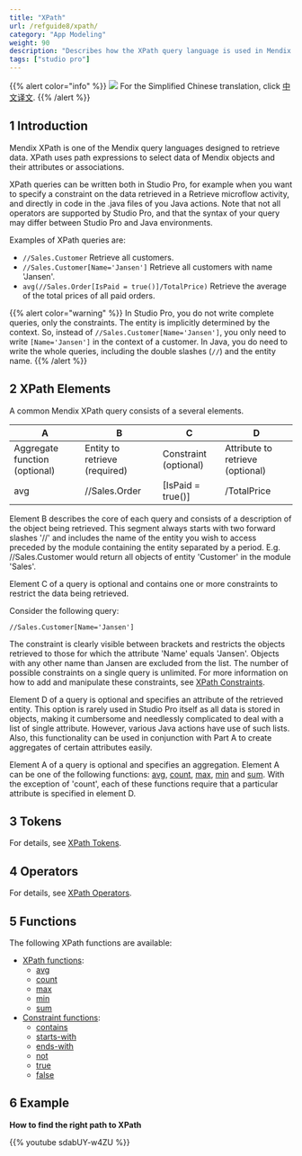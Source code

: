 ```yaml
---
title: "XPath"
url: /refguide8/xpath/
category: "App Modeling"
weight: 90
description: "Describes how the XPath query language is used in Mendix by presenting functions and examples."
tags: ["studio pro"]
---
```


{{% alert color="info" %}}
<img src="/attachments/china.png" class="d-inline-block" /> For the Simplified Chinese translation, click [中文译文](https://cdn.mendix.tencent-cloud.com/documentation/refguide8/xpath.pdf).
{{% /alert %}}

## 1 Introduction

Mendix XPath is one of the Mendix query languages designed to retrieve data. XPath uses path expressions to select data of Mendix objects and their attributes or associations.

XPath queries can be written both in Studio Pro, for example when you want to specify a constraint on the data retrieved in a Retrieve microflow activity, and directly in code in the .java files of you Java actions. Note that not all operators are supported by Studio Pro, and that the syntax of your query may differ between Studio Pro and Java environments.

Examples of XPath queries are:

* `//Sales.Customer`
    Retrieve all customers.
* `//Sales.Customer[Name='Jansen']`
    Retrieve all customers with name 'Jansen'.
* `avg(//Sales.Order[IsPaid = true()]/TotalPrice)`
    Retrieve the average of the total prices of all paid orders.

{{% alert color="warning" %}}
In Studio Pro, you do not write complete queries, only the constraints. The entity is implicitly determined by the context. So, instead of `//Sales.Customer[Name='Jansen']`, you only need to write `[Name='Jansen']` in the context of a customer. In Java, you do need to write the whole queries, including the double slashes (`//`) and the entity name.
{{% /alert %}}

## 2 XPath Elements

A common Mendix XPath query consists of a several elements.

| A | B | C | D |
| --- | --- | --- | --- |
| Aggregate function (optional) | Entity to retrieve (required) | Constraint (optional) | Attribute to retrieve (optional) |
| avg | //Sales.Order | [IsPaid = true()] | /TotalPrice |

Element B describes the core of each query and consists of a description of the object being retrieved. This segment always starts with two forward slashes '//' and includes the name of the entity you wish to access preceded by the module containing the entity separated by a period. E.g. //Sales.Customer would return all objects of entity 'Customer' in the module 'Sales'.

Element C of a query is optional and contains one or more constraints to restrict the data being retrieved.

Consider the following query:

`//Sales.Customer[Name='Jansen']`

The constraint is clearly visible between brackets and restricts the objects retrieved to those for which the attribute 'Name' equals 'Jansen'. Objects with any other name than Jansen are excluded from the list.
The number of possible constraints on a single query is unlimited. For more information on how to add and manipulate these constraints, see [XPath Constraints](/refguide8/xpath-constraints/).

Element D of a query is optional and specifies an attribute of the retrieved entity. This option is rarely used in Studio Pro itself as all data is stored in objects, making it cumbersome and needlessly complicated to deal with a list of single attribute. However, various Java actions have use of such lists. Also, this functionality can be used in conjunction with Part A to create aggregates of certain attributes easily.

Element A of a query is optional and specifies an aggregation. Element A can be one of the following functions: [avg](/refguide8/xpath-avg/), [count](/refguide8/xpath-count/), [max](/refguide8/xpath-max/), [min](/refguide8/xpath-min/) and [sum](/refguide8/xpath-sum/). With the exception of 'count', each of these functions require that a particular attribute is specified in element D.

## 3 Tokens

For details, see [XPath Tokens](/refguide8/xpath-tokens/).

## 4 Operators

For details, see [XPath Operators](/refguide8/xpath-operators/).

## 5 Functions

The following XPath functions are available:

* [XPath functions](/refguide8/xpath-query-functions/):
    * [avg](/refguide8/xpath-avg/)
    * [count](/refguide8/xpath-count/)
    * [max](/refguide8/xpath-max/)
    * [min](/refguide8/xpath-min/)
    * [sum](/refguide8/xpath-sum/)
* [Constraint functions](/refguide8/xpath-constraint-functions/):
    * [contains](/refguide8/xpath-contains/)
    * [starts-with](/refguide8/xpath-starts-with/)
    * [ends-with](/refguide8/xpath-ends-with/)
    * [not](/refguide8/xpath-not/)
    * [true](/refguide8/xpath-true/)
    * [false](/refguide8/xpath-false/)

## 6 Example

**How to find the right path to XPath**

{{% youtube sdabUY-w4ZU %}}
